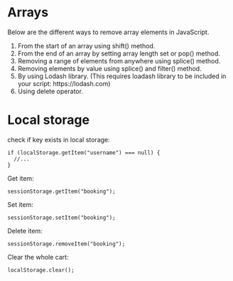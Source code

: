 Arrays
======
Below are the different ways to remove array elements in JavaScript.
<ol>
<li>From the start of an array using shift() method.</li>
<li>From the end of an array by setting array length set or pop() method.</li>
<li>Removing a range of elements from anywhere using splice() method.</li>
<li>Removing elements by value using splice() and filter() method.</li>
<li>By using Lodash library. (This requires loadash library to be included in your script: https://lodash.com)</li>
  <li>Using delete operator.</li>
  </ol>
  
  Local storage
  =============
check if key exists in local storage:

```
if (localStorage.getItem("username") === null) {
  //...
}
```
Get item:

```
sessionStorage.getItem("booking");
```

Set item:
```
sessionStorage.setItem("booking");
```
Delete item:
```
sessionStorage.removeItem("booking");
```
Clear the whole cart:
```
localStorage.clear();
```
